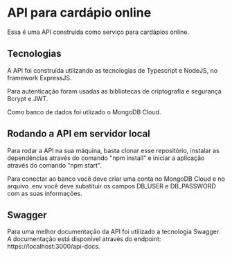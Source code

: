 
# API para cardápio online

Essa é uma API construída como serviço para cardápios online. 


## Tecnologias

A API foi construída utilizando as tecnologias de Typescript e NodeJS, no framework ExpressJS.

Para autenticação foram usadas as bibliotecas de criptografia e segurança Bcrypt e JWT.

Como banco de dados foi utlizado o MongoDB Cloud.


## Rodando a API em servidor local

Para rodar a API na sua máquina, basta clonar esse repositório, instalar as dependências através do comando "npm install" e iniciar a aplicação através do comando "npm start".

Para conectar ao banco você deve criar uma conta no MongoDB Cloud e no arquivo .env você deve substituir os campos DB_USER e DB_PASSWORD com as suas informações.
## Swagger

Para uma melhor documentação da API foi utilizado a tecnologia Swagger. A documentação está disponível através do endpoint: https://localhost:3000/api-docs.